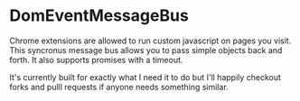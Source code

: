 # DomEventMessageBus


Chrome extensions are allowed to run custom javascript on pages
you visit. This syncronus message bus allows you to pass simple
objects back and forth. It also supports promises with a
timeout.

It's currently built for exactly what I need it to do but I'll
happily checkout forks and pulll requests if anyone needs
something similar.
